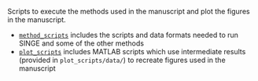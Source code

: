 Scripts to execute the methods used in the manuscript and plot the figures in the manuscript.

- [`method_scripts`](method_scripts) includes the scripts and data formats needed to run SINGE and some of the other methods
- [`plot_scripts`](plot_scripts) includes MATLAB scripts which use intermediate results (provided in `plot_scripts/data/`) to recreate figures used in the manuscript

